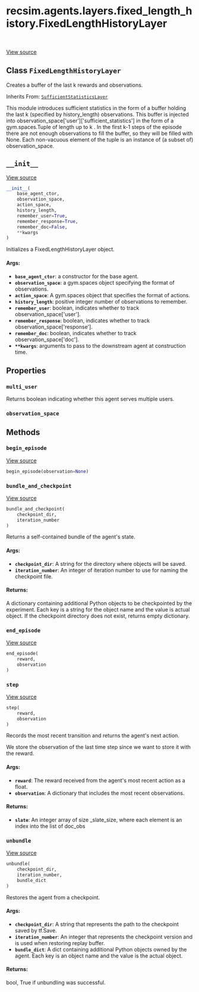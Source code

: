 <div itemscope itemtype="http://developers.google.com/ReferenceObject">
<meta itemprop="name" content="recsim.agents.layers.fixed_length_history.FixedLengthHistoryLayer" />
<meta itemprop="path" content="Stable" />
<meta itemprop="property" content="multi_user"/>
<meta itemprop="property" content="observation_space"/>
<meta itemprop="property" content="__init__"/>
<meta itemprop="property" content="begin_episode"/>
<meta itemprop="property" content="bundle_and_checkpoint"/>
<meta itemprop="property" content="end_episode"/>
<meta itemprop="property" content="step"/>
<meta itemprop="property" content="unbundle"/>
</div>

# recsim.agents.layers.fixed_length_history.FixedLengthHistoryLayer

<!-- Insert buttons -->

<table class="tfo-notebook-buttons tfo-api" align="left">
</table>

<a target="_blank" href="https://github.com/google-research/recsim/tree/master/recsim/agents/layers/fixed_length_history.py">View
source</a>

## Class `FixedLengthHistoryLayer`

<!-- Start diff -->
Creates a buffer of the last k rewards and observations.

Inherits From:
[`SufficientStatisticsLayer`](../../../../recsim/agents/layers/sufficient_statistics/SufficientStatisticsLayer.md)

<!-- Placeholder for "Used in" -->

This module introduces sufficient statistics in the form of a buffer holding the
last k (specified by history_length) observations. This buffer is injected into
observation_space[\'user\'][\'sufficient_statistics\'] in the form of a
gym.spaces.Tuple of length up to k . In the first k-1 steps of the episode there
are not enough observations to fill the buffer, so they will be filled with
None. Each non-vacuous element of the tuple is an instance of (a subset of)
observation_space.

<h2 id="__init__"><code>__init__</code></h2>

<a target="_blank" href="https://github.com/google-research/recsim/tree/master/recsim/agents/layers/fixed_length_history.py">View
source</a>

```python
__init__(
    base_agent_ctor,
    observation_space,
    action_space,
    history_length,
    remember_user=True,
    remember_response=True,
    remember_doc=False,
    **kwargs
)
```

Initializes a FixedLengthHistoryLayer object.

#### Args:

*   <b>`base_agent_ctor`</b>: a constructor for the base agent.
*   <b>`observation_space`</b>: a gym.spaces object specifying the format of
    observations.
*   <b>`action_space`</b>: A gym.spaces object that specifies the format of
    actions.
*   <b>`history_length`</b>: positive integer number of observations to
    remember.
*   <b>`remember_user`</b>: boolean, indicates whether to track
    observation_space[\'user\'].
*   <b>`remember_response`</b>: boolean, indicates whether to track
    observation_space[\'response\'].
*   <b>`remember_doc`</b>: boolean, indicates whether to track
    observation_space[\'doc\'].
*   <b>`**kwargs`</b>: arguments to pass to the downstream agent at construction
    time.

## Properties

<h3 id="multi_user"><code>multi_user</code></h3>

Returns boolean indicating whether this agent serves multiple users.

<h3 id="observation_space"><code>observation_space</code></h3>

## Methods

<h3 id="begin_episode"><code>begin_episode</code></h3>

<a target="_blank" href="https://github.com/google-research/recsim/tree/master/recsim/agent.py">View
source</a>

```python
begin_episode(observation=None)
```

<h3 id="bundle_and_checkpoint"><code>bundle_and_checkpoint</code></h3>

<a target="_blank" href="https://github.com/google-research/recsim/tree/master/recsim/agent.py">View
source</a>

```python
bundle_and_checkpoint(
    checkpoint_dir,
    iteration_number
)
```

Returns a self-contained bundle of the agent's state.

#### Args:

*   <b>`checkpoint_dir`</b>: A string for the directory where objects will be
    saved.
*   <b>`iteration_number`</b>: An integer of iteration number to use for naming
    the checkpoint file.

#### Returns:

A dictionary containing additional Python objects to be checkpointed by the
experiment. Each key is a string for the object name and the value is actual
object. If the checkpoint directory does not exist, returns empty dictionary.

<h3 id="end_episode"><code>end_episode</code></h3>

<a target="_blank" href="https://github.com/google-research/recsim/tree/master/recsim/agents/layers/sufficient_statistics.py">View
source</a>

```python
end_episode(
    reward,
    observation
)
```

<h3 id="step"><code>step</code></h3>

<a target="_blank" href="https://github.com/google-research/recsim/tree/master/recsim/agents/layers/sufficient_statistics.py">View
source</a>

```python
step(
    reward,
    observation
)
```

Records the most recent transition and returns the agent's next action.

We store the observation of the last time step since we want to store it with
the reward.

#### Args:

*   <b>`reward`</b>: The reward received from the agent's most recent action as
    a float.
*   <b>`observation`</b>: A dictionary that includes the most recent
    observations.

#### Returns:

*   <b>`slate`</b>: An integer array of size _slate_size, where each element is
    an index into the list of doc_obs

<h3 id="unbundle"><code>unbundle</code></h3>

<a target="_blank" href="https://github.com/google-research/recsim/tree/master/recsim/agent.py">View
source</a>

```python
unbundle(
    checkpoint_dir,
    iteration_number,
    bundle_dict
)
```

Restores the agent from a checkpoint.

#### Args:

*   <b>`checkpoint_dir`</b>: A string that represents the path to the checkpoint
    saved by tf.Save.
*   <b>`iteration_number`</b>: An integer that represents the checkpoint version
    and is used when restoring replay buffer.
*   <b>`bundle_dict`</b>: A dict containing additional Python objects owned by
    the agent. Each key is an object name and the value is the actual object.

#### Returns:

bool, True if unbundling was successful.
